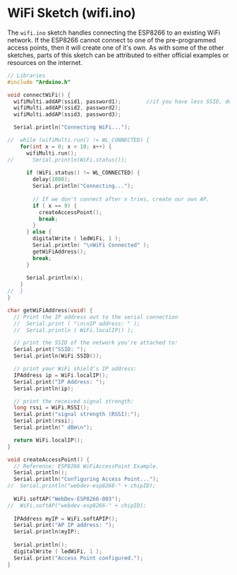 <!--
title: Main Sketch (reading_sensors.ino)
summary: This document describes the code that we used for our project.
author: G. L. Clark, II
date Created: April 17, 2016
date Modified:{{ file.mtime }}
filename: sketch-temperature.md
-->

# WiFi Sketch (wifi.ino)

The ```wifi.ino``` sketch handles connecting the ESP8266 to an existing WiFi network. If the ESP8266 cannot connect to one of the pre-programmed access points, then it will create one of it's own. As with some of the other sketches, parts of this sketch can be attributed to either official examples or resources on the internet.

```c++
// Libraries
#include "Arduino.h"

void connectWiFi() {
  wifiMulti.addAP(ssid1, password1);        //if you have less SSID, delete the others
  wifiMulti.addAP(ssid2, password2);
  wifiMulti.addAP(ssid3, password3);

  Serial.println("Connecting WiFi...");

//  while (wifiMulti.run() != WL_CONNECTED) {
    for(int x = 0; x < 10; x++) {
      wifiMulti.run();
//      Serial.println(WiFi.status());
      
      if (WiFi.status() != WL_CONNECTED) {
        delay(1000);
        Serial.println("Connecting...");
  
        // If we don't connect after x tries, create our own AP.
        if ( x == 9) {
          createAccessPoint();
          break;
        }
      } else {
        digitalWrite ( ledWiFi, 1 );
        Serial.println( "\nWiFi Connected" );
        getWiFiAddress();
        break;
      }
      
      Serial.println(x);
    }
//  }
}

char getWiFiAddress(void) {
  // Print the IP address out to the serial connection
  //  Serial.print ( "\n\nIP address: " );
  //  Serial.println ( WiFi.localIP() );

  // print the SSID of the network you're attached to:
  Serial.print("SSID: ");
  Serial.println(WiFi.SSID());

  // print your WiFi shield's IP address:
  IPAddress ip = WiFi.localIP();
  Serial.print("IP Address: ");
  Serial.println(ip);

  // print the received signal strength:
  long rssi = WiFi.RSSI();
  Serial.print("signal strength (RSSI):");
  Serial.print(rssi);
  Serial.println(" dBm\n");

  return WiFi.localIP();
}

void createAccessPoint() {
  // Reference: ESP8266 WiFiAccessPoint Example.
  Serial.println();
  Serial.println("Configuring Access Point...");
//  Serial.println("webdev-esp8266-" + chipID);
  
  WiFi.softAP("WebDev-ESP8266-003");
//  WiFi.softAP("webdev-esp8266-" + chipID);
  
  IPAddress myIP = WiFi.softAPIP();
  Serial.print("AP IP address: ");
  Serial.println(myIP);
  
  Serial.println();
  digitalWrite ( ledWiFi, 1 );
  Serial.print("Access Point configured.");
}
```
